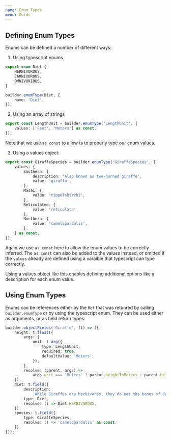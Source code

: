 ```yaml
---
name: Enum Types
menu: Guide
---
```


## Defining Enum Types

Enums can be defined a number of different ways:

1. Using typescript enums

```typescript
export enum Diet {
    HERBIVOROUS,
    CARNIVOROUS,
    OMNIVORIOUS,
}

builder.enumType(Diet, {
    name: 'Diet',
});
```

2. Using an array of strings

```typescript
export const LengthUnit = builder.enumType('LengthUnit', {
    values: ['Feet', 'Meters'] as const,
});
```

Note that we use `as const` to allow ts to properly type our enum values.

3. Using a values object:

```typescript
export const GiraffeSpecies = builder.enumType('GiraffeSpecies', {
    values: {
        Southern: {
            description: 'Also known as two-horned giraffe',
            value: 'giraffa',
        },
        Masai: {
            value: 'tippelskirchi',
        },
        Reticulated: {
            value: 'reticulata',
        },
        Northern: {
            value: 'camelopardalis',
        },
    } as const,
});
```

Again we use `as const` here to allow the enum values to be correctly inferred. The `as const` can
also be added to the values instead, or omitted if the `values` already are defined using a varaible
that typescript can type correctly.

Using a values object like this enables defining additional options like a description for each enum
value.

## Using Enum Types

Enums can be references either by the `Ref` that was retunred by calling `builder.enumType` or by
using the typescript enum. They can be used either as arguments, or as field return types:

```typescript
builder.objectFields('Giraffe', (t) => ({
    height: t.float({
        args: {
            unit: t.arg({
                type: LengthUnit,
                required: true,
                defaultValue: 'Meters',
            }),
        },
        resolve: (parent, args) =>
            args.unit === 'Meters' ? parent.heightInMeters : parent.heightInMeters * 3.281,
    }),
    diet: t.field({
        description:
            'While Giraffes are herbivores, they do eat the bones of dead animals to get extra calcium',
        type: Diet,
        resolve: () => Diet.HERBIVOROUS,
    }),
    species: t.field({
        type: GiraffeSpecies,
        resolve: () => 'camelopardalis' as const,
    }),
}));
```
